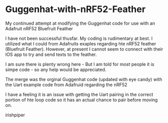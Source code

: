 # Guggenhat-with-nRF52-Feather
My continued attempt at modifying the Guggenhat code for use with an Adafruit nRF52 Bluefruit Feather

I have not been successful thusfar.  My coding is rudimentary at best.  I utilized what I could from Adafruits exaples regarding hte nRF52
feather (Bluefruit Feather).  However, at present I cannot seem to connect with their IOS app to try and send texts to the feather.

I am sure there is plenty wrong here - But I am told for most people it is simpe code - so any help would be appreciated.

The merge was the orginal Guggenhat code (updated with eye candy) with the Uart example code from Adafruid regarding the nRF52 

I have a feeling it is an issue with getting the Uart pairing in the correct portion of hte loop code so it has an actual chance to pair
before moving on.

irishpiper

